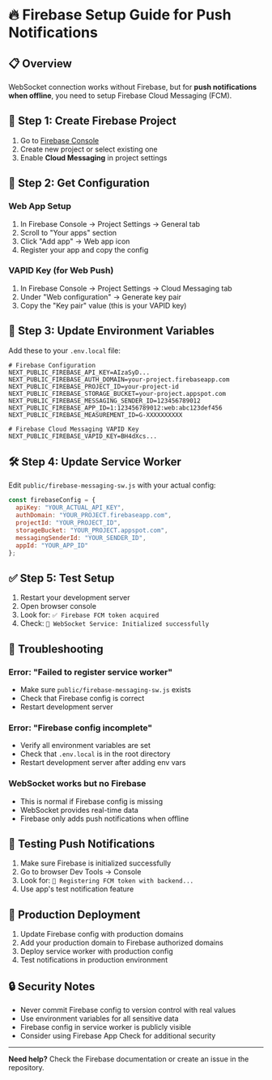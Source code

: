 # 🔥 Firebase Setup Guide for Push Notifications

## 📋 Overview

WebSocket connection works without Firebase, but for **push notifications when offline**, you need to setup Firebase Cloud Messaging (FCM).

## 🚀 Step 1: Create Firebase Project

1. Go to [Firebase Console](https://console.firebase.google.com/)
2. Create new project or select existing one
3. Enable **Cloud Messaging** in project settings

## 🔧 Step 2: Get Configuration

### Web App Setup
1. In Firebase Console → Project Settings → General tab
2. Scroll to "Your apps" section
3. Click "Add app" → Web app icon
4. Register your app and copy the config

### VAPID Key (for Web Push)
1. In Firebase Console → Project Settings → Cloud Messaging tab
2. Under "Web configuration" → Generate key pair
3. Copy the "Key pair" value (this is your VAPID key)

## 📝 Step 3: Update Environment Variables

Add these to your `.env.local` file:

```env
# Firebase Configuration
NEXT_PUBLIC_FIREBASE_API_KEY=AIzaSyD...
NEXT_PUBLIC_FIREBASE_AUTH_DOMAIN=your-project.firebaseapp.com
NEXT_PUBLIC_FIREBASE_PROJECT_ID=your-project-id
NEXT_PUBLIC_FIREBASE_STORAGE_BUCKET=your-project.appspot.com
NEXT_PUBLIC_FIREBASE_MESSAGING_SENDER_ID=123456789012
NEXT_PUBLIC_FIREBASE_APP_ID=1:123456789012:web:abc123def456
NEXT_PUBLIC_FIREBASE_MEASUREMENT_ID=G-XXXXXXXXXX

# Firebase Cloud Messaging VAPID Key
NEXT_PUBLIC_FIREBASE_VAPID_KEY=BH4dXcs...
```

## 🛠️ Step 4: Update Service Worker

Edit `public/firebase-messaging-sw.js` with your actual config:

```javascript
const firebaseConfig = {
  apiKey: "YOUR_ACTUAL_API_KEY",
  authDomain: "YOUR_PROJECT.firebaseapp.com", 
  projectId: "YOUR_PROJECT_ID",
  storageBucket: "YOUR_PROJECT.appspot.com",
  messagingSenderId: "YOUR_SENDER_ID",
  appId: "YOUR_APP_ID"
};
```

## ✅ Step 5: Test Setup

1. Restart your development server
2. Open browser console
3. Look for: `✅ Firebase FCM token acquired`
4. Check: `🚀 WebSocket Service: Initialized successfully`

## 🔧 Troubleshooting

### Error: "Failed to register service worker"
- Make sure `public/firebase-messaging-sw.js` exists
- Check that Firebase config is correct
- Restart development server

### Error: "Firebase config incomplete"
- Verify all environment variables are set
- Check that `.env.local` is in the root directory
- Restart development server after adding env vars

### WebSocket works but no Firebase
- This is normal if Firebase config is missing
- WebSocket provides real-time data
- Firebase only adds push notifications when offline

## 🎯 Testing Push Notifications

1. Make sure Firebase is initialized successfully
2. Go to browser Dev Tools → Console
3. Look for: `📲 Registering FCM token with backend...`
4. Use app's test notification feature

## 📱 Production Deployment

1. Update Firebase config with production domains
2. Add your production domain to Firebase authorized domains
3. Deploy service worker with production config
4. Test notifications in production environment

## 🔒 Security Notes

- Never commit Firebase config to version control with real values
- Use environment variables for all sensitive data
- Firebase config in service worker is publicly visible
- Consider using Firebase App Check for additional security

---

**Need help?** Check the Firebase documentation or create an issue in the repository. 